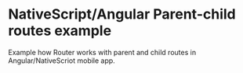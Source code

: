 # NativeScript/Angular Parent-child routes example
Example how Router works with parent and child routes in Angular/NativeScriot mobile app.
